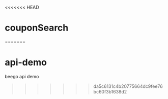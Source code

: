 <<<<<<< HEAD
# couponSearch

=======
# api-demo
beego api demo
>>>>>>> da5c6131c4b20775664dc9fee76bc60f3b1638d2
